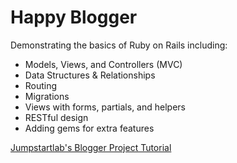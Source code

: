 # Happy Blogger 

Demonstrating the basics of Ruby on Rails including:

- Models, Views, and Controllers (MVC)
- Data Structures & Relationships
- Routing
- Migrations
- Views with forms, partials, and helpers
- RESTful design
- Adding gems for extra features


[Jumpstartlab's Blogger Project Tutorial](http://tutorials.jumpstartlab.com/projects/blogger.html)